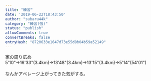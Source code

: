 ```yaml
---
title: "練習"
date: '2019-06-22T18:43:50'
author: "subaru44k"
category: "練習(強)"
status: "publish"
allowComments: true
convertBreaks: false
entryHash: "8720633e1647d73e55d8b04b59a52149"
---
```

家の周り広め<br>
5'10"→16'33"(3.4km)→13'48"(3.4km)→13'15"(3.4km)→5'14"(54'01")<br>
<br>
なんかアベレージ上がってきた気がする。
